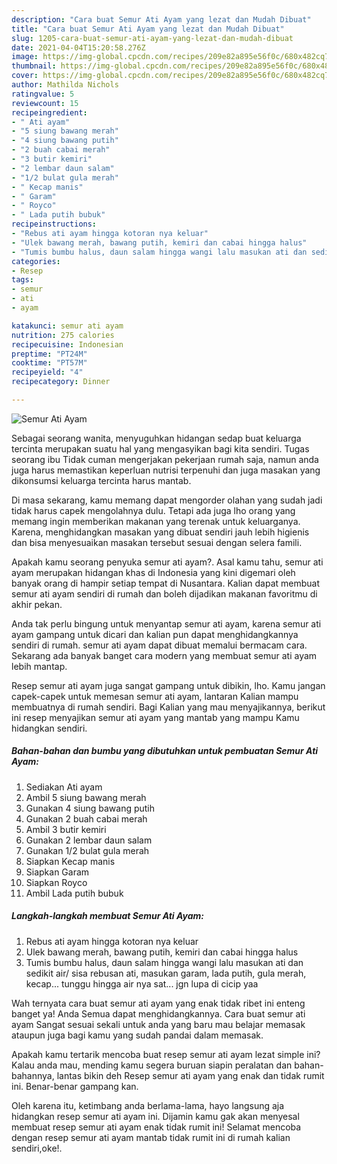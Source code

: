 ```yaml
---
description: "Cara buat Semur Ati Ayam yang lezat dan Mudah Dibuat"
title: "Cara buat Semur Ati Ayam yang lezat dan Mudah Dibuat"
slug: 1205-cara-buat-semur-ati-ayam-yang-lezat-dan-mudah-dibuat
date: 2021-04-04T15:20:58.276Z
image: https://img-global.cpcdn.com/recipes/209e82a895e56f0c/680x482cq70/semur-ati-ayam-foto-resep-utama.jpg
thumbnail: https://img-global.cpcdn.com/recipes/209e82a895e56f0c/680x482cq70/semur-ati-ayam-foto-resep-utama.jpg
cover: https://img-global.cpcdn.com/recipes/209e82a895e56f0c/680x482cq70/semur-ati-ayam-foto-resep-utama.jpg
author: Mathilda Nichols
ratingvalue: 5
reviewcount: 15
recipeingredient:
- " Ati ayam"
- "5 siung bawang merah"
- "4 siung bawang putih"
- "2 buah cabai merah"
- "3 butir kemiri"
- "2 lembar daun salam"
- "1/2 bulat gula merah"
- " Kecap manis"
- " Garam"
- " Royco"
- " Lada putih bubuk"
recipeinstructions:
- "Rebus ati ayam hingga kotoran nya keluar"
- "Ulek bawang merah, bawang putih, kemiri dan cabai hingga halus"
- "Tumis bumbu halus, daun salam hingga wangi lalu masukan ati dan sedikit air/ sisa rebusan ati, masukan garam, lada putih, gula merah, kecap... tunggu hingga air nya sat... jgn lupa di cicip yaa"
categories:
- Resep
tags:
- semur
- ati
- ayam

katakunci: semur ati ayam 
nutrition: 275 calories
recipecuisine: Indonesian
preptime: "PT24M"
cooktime: "PT57M"
recipeyield: "4"
recipecategory: Dinner

---
```



![Semur Ati Ayam](https://img-global.cpcdn.com/recipes/209e82a895e56f0c/680x482cq70/semur-ati-ayam-foto-resep-utama.jpg)

Sebagai seorang wanita, menyuguhkan hidangan sedap buat keluarga tercinta merupakan suatu hal yang mengasyikan bagi kita sendiri. Tugas seorang ibu Tidak cuman mengerjakan pekerjaan rumah saja, namun anda juga harus memastikan keperluan nutrisi terpenuhi dan juga masakan yang dikonsumsi keluarga tercinta harus mantab.

Di masa  sekarang, kamu memang dapat mengorder olahan yang sudah jadi tidak harus capek mengolahnya dulu. Tetapi ada juga lho orang yang memang ingin memberikan makanan yang terenak untuk keluarganya. Karena, menghidangkan masakan yang dibuat sendiri jauh lebih higienis dan bisa menyesuaikan masakan tersebut sesuai dengan selera famili. 



Apakah kamu seorang penyuka semur ati ayam?. Asal kamu tahu, semur ati ayam merupakan hidangan khas di Indonesia yang kini digemari oleh banyak orang di hampir setiap tempat di Nusantara. Kalian dapat membuat semur ati ayam sendiri di rumah dan boleh dijadikan makanan favoritmu di akhir pekan.

Anda tak perlu bingung untuk menyantap semur ati ayam, karena semur ati ayam gampang untuk dicari dan kalian pun dapat menghidangkannya sendiri di rumah. semur ati ayam dapat dibuat memalui bermacam cara. Sekarang ada banyak banget cara modern yang membuat semur ati ayam lebih mantap.

Resep semur ati ayam juga sangat gampang untuk dibikin, lho. Kamu jangan capek-capek untuk memesan semur ati ayam, lantaran Kalian mampu membuatnya di rumah sendiri. Bagi Kalian yang mau menyajikannya, berikut ini resep menyajikan semur ati ayam yang mantab yang mampu Kamu hidangkan sendiri.

<!--inarticleads1-->

##### Bahan-bahan dan bumbu yang dibutuhkan untuk pembuatan Semur Ati Ayam:

1. Sediakan  Ati ayam
1. Ambil 5 siung bawang merah
1. Gunakan 4 siung bawang putih
1. Gunakan 2 buah cabai merah
1. Ambil 3 butir kemiri
1. Gunakan 2 lembar daun salam
1. Gunakan 1/2 bulat gula merah
1. Siapkan  Kecap manis
1. Siapkan  Garam
1. Siapkan  Royco
1. Ambil  Lada putih bubuk




<!--inarticleads2-->

##### Langkah-langkah membuat Semur Ati Ayam:

1. Rebus ati ayam hingga kotoran nya keluar
1. Ulek bawang merah, bawang putih, kemiri dan cabai hingga halus
1. Tumis bumbu halus, daun salam hingga wangi lalu masukan ati dan sedikit air/ sisa rebusan ati, masukan garam, lada putih, gula merah, kecap... tunggu hingga air nya sat... jgn lupa di cicip yaa




Wah ternyata cara buat semur ati ayam yang enak tidak ribet ini enteng banget ya! Anda Semua dapat menghidangkannya. Cara buat semur ati ayam Sangat sesuai sekali untuk anda yang baru mau belajar memasak ataupun juga bagi kamu yang sudah pandai dalam memasak.

Apakah kamu tertarik mencoba buat resep semur ati ayam lezat simple ini? Kalau anda mau, mending kamu segera buruan siapin peralatan dan bahan-bahannya, lantas bikin deh Resep semur ati ayam yang enak dan tidak rumit ini. Benar-benar gampang kan. 

Oleh karena itu, ketimbang anda berlama-lama, hayo langsung aja hidangkan resep semur ati ayam ini. Dijamin kamu gak akan menyesal membuat resep semur ati ayam enak tidak rumit ini! Selamat mencoba dengan resep semur ati ayam mantab tidak rumit ini di rumah kalian sendiri,oke!.

